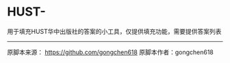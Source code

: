 # HUST-
用于填充HUST华中出版社的答案的小工具，仅提供填充功能，需要提供答案列表



___
原脚本来源： <https://github.com/gongchen618>
原脚本作者：gongchen618
